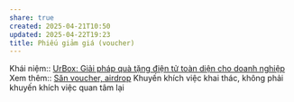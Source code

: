 ```yaml
---
share: true
created: 2025-04-21T10:50
updated: 2025-04-22T19:23
title: Phiếu giảm giá (voucher)
---
```

Khái niệm:: 
[UrBox: Giải pháp quà tặng điện tử toàn diện cho doanh nghiệp](https://urbox.vn/)
Xem thêm:: [Săn voucher, airdrop](../../%C3%9D%20t%C6%B0%E1%BB%9Fng%20ki%E1%BA%BFm%20ti%E1%BB%81n/3%20%C3%9D%20t%C6%B0%E1%BB%9Fng/C%C3%B4ng%20vi%E1%BB%87c%20th%E1%BB%9Di%20v%E1%BB%A5,%20c%E1%BB%99ng%20t%C3%A1c%20vi%C3%AAn/S%C4%83n%20voucher,%20airdrop.md)
Khuyến khích việc khai thác, không phải khuyến khích việc quan tâm lại